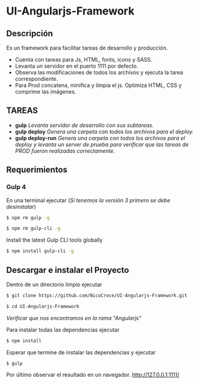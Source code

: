 # UI-Angularjs-Framework
## Descripción

Es un framework para facilitar tareas de desarrollo y producción.

*   Cuenta con tareas para Js, HTML, fonts, icons y SASS.
*   Levanta un servidor en el puerto 1111 por defecto.
*   Observa las modificaciones de todos los archivos y ejecuta la tarea correspondiente.
*   Para Prod concatena, minifica y limpia el js. Optimiza HTML, CSS y comprime las imágenes. 

## TAREAS

*   **gulp**  *Levanta servidor de desarrollo con sus subtareas.*
*   **gulp deploy** *Genera una carpeta con todos los archivos para el deploy.*
*   **gulp deploy-run** *Genera una carpeta con todos los archivos para el deploy y levanta un server de prueba para verificar que las tareas de PROD fueron realizadas correctamente.*


## Requerimientos
### Gulp 4

En una terminal ejecutar (*Si tenemos la versión 3 primero se debe desinstalar*)

```sh
$ npm rm gulp -g
```
```sh
$ npm rm gulp-cli -g
```

Install the latest Gulp CLI tools globally
```sh
$ npm install gulp-cli -g
```

## Descargar e instalar el Proyecto

Dentro de un directorio limpio ejecutar
```sh
$ git clone https://github.com/NicoCroce/UI-Angularjs-Framework.git
```
```sh
$ cd UI-Angularjs-Framework
```
*Verificar que nos encontramos en la rama "Angularjs"*

Para instalar todas las dependencias ejecutar
```sh
$ npm install
```

Esperar que termine de instalar las dependencias y ejecutar 
```sh
$ gulp
```

Por último observar el resultado en un navegador. 
http://127.0.0.1:1111/
